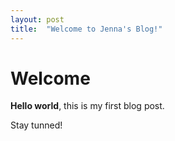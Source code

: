 ```yaml
---
layout: post
title:  "Welcome to Jenna's Blog!"
---
```


# Welcome

**Hello world**, this is my first blog post.

Stay tunned!

